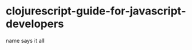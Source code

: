 clojurescript-guide-for-javascript-developers
=============================================

name says it all
